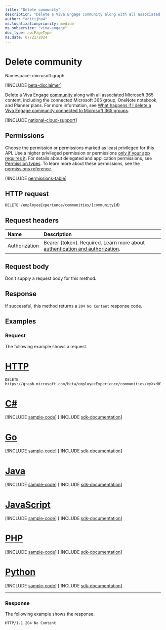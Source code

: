 ```yaml
---
title: "Delete community"
description: "Delete a Viva Engage community along with all associated Microsoft 365 content, including the connected Microsoft 365 group, OneNote notebook, and Planner plans."
author: "aditijha4"
ms.localizationpriority: medium
ms.subservice: "viva-engage"
doc_type: apiPageType
ms.date: 07/21/2024
---
```


# Delete community

Namespace: microsoft.graph

[!INCLUDE [beta-disclaimer](../../includes/beta-disclaimer.md)]

Delete a Viva Engage [community](../resources/community.md) along with all associated Microsoft 365 content, including the connected Microsoft 365 group, OneNote notebook, and Planner plans. For more information, see [What happens if I delete a Viva Engage community connected to Microsoft 365 groups](/viva/engage/engage-microsoft-365-groups#q-what-happens-if-i-delete-a-viva-engage-community-connected-to-microsoft-365-groups).

[!INCLUDE [national-cloud-support](../../includes/global-only.md)]

## Permissions

Choose the permission or permissions marked as least privileged for this API. Use a higher privileged permission or permissions [only if your app requires it](/graph/permissions-overview#best-practices-for-using-microsoft-graph-permissions). For details about delegated and application permissions, see [Permission types](/graph/permissions-overview#permission-types). To learn more about these permissions, see the [permissions reference](/graph/permissions-reference).

<!-- { "blockType": "permissions", "name": "community_delete" } -->
[!INCLUDE [permissions-table](../includes/permissions/community-delete-permissions.md)]

## HTTP request

<!-- {
  "blockType": "ignored"
}
-->
``` http
DELETE /employeeExperience/communities/{communityId}
```

## Request headers

|Name|Description|
|:---|:---|
|Authorization|Bearer {token}. Required. Learn more about [authentication and authorization](/graph/auth/auth-concepts).|

## Request body

Don't supply a request body for this method.

## Response

If successful, this method returns a `204 No Content` response code.

## Examples

### Request

The following example shows a request.

# [HTTP](#tab/http)
<!-- {
  "blockType": "request",
  "name": "delete_community",
  "sampleKeys": ["eyXxdHlwZSI6Ikdyb3VwIiwiaABCDiI4MzIxMjc1In0"]
}
-->
``` http
DELETE https://graph.microsoft.com/beta/employeeExperience/communities/eyXxdHlwZSI6Ikdyb3VwIiwiaABCDiI4MzIxMjc1In0
```

# [C#](#tab/csharp)
[!INCLUDE [sample-code](../includes/snippets/csharp/delete-community-csharp-snippets.md)]
[!INCLUDE [sdk-documentation](../includes/snippets/snippets-sdk-documentation-link.md)]

# [Go](#tab/go)
[!INCLUDE [sample-code](../includes/snippets/go/delete-community-go-snippets.md)]
[!INCLUDE [sdk-documentation](../includes/snippets/snippets-sdk-documentation-link.md)]

# [Java](#tab/java)
[!INCLUDE [sample-code](../includes/snippets/java/delete-community-java-snippets.md)]
[!INCLUDE [sdk-documentation](../includes/snippets/snippets-sdk-documentation-link.md)]

# [JavaScript](#tab/javascript)
[!INCLUDE [sample-code](../includes/snippets/javascript/delete-community-javascript-snippets.md)]
[!INCLUDE [sdk-documentation](../includes/snippets/snippets-sdk-documentation-link.md)]

# [PHP](#tab/php)
[!INCLUDE [sample-code](../includes/snippets/php/delete-community-php-snippets.md)]
[!INCLUDE [sdk-documentation](../includes/snippets/snippets-sdk-documentation-link.md)]

# [Python](#tab/python)
[!INCLUDE [sample-code](../includes/snippets/python/delete-community-python-snippets.md)]
[!INCLUDE [sdk-documentation](../includes/snippets/snippets-sdk-documentation-link.md)]

---

### Response

The following example shows the response.

<!-- {
  "blockType": "response",
  "truncated": true
}
-->
``` http
HTTP/1.1 204 No Content
```


